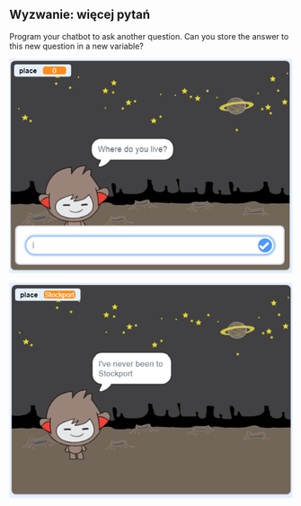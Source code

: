 ## Wyzwanie: więcej pytań

Program your chatbot to ask another question. Can you store the answer to this new question in a new variable?

![Więcej pytań](images/chatbot-question1.png)

![Więcej pytań](images/chatbot-question2.png)